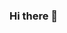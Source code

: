 ### Hi there 👋

<!--
**Madhan65/Madhan65** is# Anton Francis Jeejo

[![Github](https://img.shields.io/github/followers/antonfrancisjeejo?label=Follow&style=social)](https://github.com/antonfrancisjeejo)
[![Linkedin](https://img.shields.io/badge/Anton%20Francis%20Jeejo-blue?style=flat-square&logo=linkedin&logoColor=white&link=https://www.linkedin.com/in/francis-n-v-886b1a198/)](https://www.linkedin.com/in/francis-n-v-886b1a198/)



## About me 
I'm a full stack developer. I like to work with React, Firebase, AWS, MongoDB, NodeJS and Python. 
I'm a open-source development enthusiast, an instructor and a freelancer.


### "Code until you find your solution"! 👋
![run](https://media0.giphy.com/media/WfwzZpfH8Ejra/giphy.gif)

## Stack I work with
<code><img height="50" src="https://www.vectorlogo.zone/logos/reactjs/reactjs-ar21.svg"></code>
<code><img height="50" src="https://www.vectorlogo.zone/logos/firebase/firebase-ar21.svg"></code>
<code><img height="50" src="https://www.vectorlogo.zone/logos/amazon_aws/amazon_aws-ar21.svg"></code>
<code><img height="50" src="https://www.vectorlogo.zone/logos/graphql/graphql-ar21.svg"></code>
<code><img height="50" src="https://www.vectorlogo.zone/logos/redis/redis-ar21.svg"></code>
<code><img height="50" src="https://www.vectorlogo.zone/logos/expressjs/expressjs-ar21.svg"></code>
<code><img height="50" src="https://www.vectorlogo.zone/logos/python/python-ar21.svg"></code>
<code><img height="50" src="https://www.vectorlogo.zone/logos/nodejs/nodejs-horizontal.svg"></code>
<code><img height="50" src="https://www.vectorlogo.zone/logos/socketio/socketio-ar21.svg"></code>
<code><img height="50" src="https://www.vectorlogo.zone/logos/expoio/expoio-ar21.svg"></code>
<code><img height="50" src="https://www.vectorlogo.zone/logos/mongodb/mongodb-ar21.svg"></code>
<code><img height="50" src="https://www.vectorlogo.zone/logos/getbootstrap/getbootstrap-ar21.svg"></code>
<code><img height="50" src="https://www.vectorlogo.zone/logos/heroku/heroku-ar21.svg"></code>
<code><img height="50" src="https://www.vectorlogo.zone/logos/netlify/netlify-ar21.svg"></code>
<code><img height="50" src="https://www.vectorlogo.zone/logos/babeljs/babeljs-ar21.svg"></code>
<code><img height="50" src="https://www.vectorlogo.zone/logos/github/github-ar21.svg"></code>
<code><img height="50" src="https://www.vectorlogo.zone/logos/getpostman/getpostman-ar21.svg"></code>


### My Github Stats

<br>

<p align = "center">
  <img src = "https://github-readme-stats.vercel.app/api?username=antonfrancisjeejo&show_icons=true&theme=tokyonight&line_height=27">
  <img src = "https://github-readme-stats.vercel.app/api/top-langs/?username=antonfrancisjeejo&hide=css,java,html&theme=tokyonight">
</p>

<p align="left"> <img src="https://komarev.com/ghpvc/?username=antonfrancisjeejo" alt="Views" /> </p>

### GITHUB TROPHIES

[![trophy](https://github-profile-trophy.vercel.app/?username=antonfrancisjeejo)](https://github.com/ryo-ma/github-profile-trophy)<br>

![GitHub streak stats](https://github-readme-streak-stats.herokuapp.com/?user=antonfrancisjeejo)  
 a ✨ _special_ ✨ repository because its `README.md` (this file) appears on your GitHub profile.

Here are some ideas to get you started:

- 🔭 I’m currently working on ...
- 🌱 I’m currently learning ...
- 👯 I’m looking to collaborate on ...
- 🤔 I’m looking for help with ...
- 💬 Ask me about ...
- 📫 How to reach me: ...
- 😄 Pronouns: ...
- ⚡ Fun fact: ...
-->
